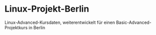 # Linux-Projekt-Berlin
Linux-Advanced-Kursdaten, weiterentwickelt für einen Basic-Advanced-Projektkurs in Berlin
